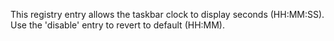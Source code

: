 This registry entry allows the taskbar clock to display seconds (HH:MM:SS). Use the 'disable' entry to revert to default (HH:MM).
